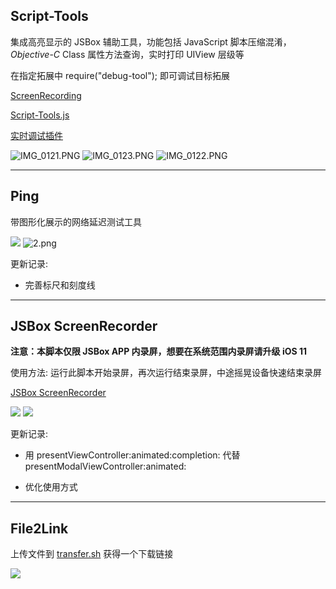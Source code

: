 ## Script-Tools 

集成高亮显示的 JSBox 辅助工具，功能包括 JavaScript 脚本压缩混淆，*Objective*-*C*  Class 属性方法查询，实时打印 UIView 层级等

在指定拓展中 require("debug-tool"); 即可调试目标拓展

[ScreenRecording](http://ou201w6db.bkt.clouddn.com/ScreenRecording_x264.mp4)

[Script-Tools.js](https://xteko.com/redir?url=https://raw.githubusercontent.com/186c0/JSBox-Scripts/master/Script-Tools.js)

[实时调试插件](https://xteko.com/redir?url=https://raw.githubusercontent.com/186c0/JSBox-Scripts/master/debug-tool.js)

![IMG_0121.PNG](https://i.loli.net/2018/04/11/5acdb7cce1093.png)
![IMG_0123.PNG](https://i.loli.net/2018/02/25/5a92598ad1dad.png)
![IMG_0122.PNG](https://i.loli.net/2018/02/25/5a92598bc40b4.png)

------

## Ping

带图形化展示的网络延迟测试工具



![](https://i.loli.net/2018/04/14/5ad0e361f393a.gif) ![2.png](https://i.loli.net/2018/04/07/5ac8ba9a081eb.png)



更新记录:

- 完善标尺和刻度线

------



## JSBox ScreenRecorder

**注意：本脚本仅限 JSBox APP 内录屏，想要在系统范围内录屏请升级 iOS 11**

使用方法:  运行此脚本开始录屏，再次运行结束录屏，中途摇晃设备快速结束录屏

[JSBox ScreenRecorder](https://xteko.com/redir?name=ReplayKit&url=https%3A%2F%2Fraw.githubusercontent.com%2F186c0%2FJSBox-Scripts%2Fmaster%2FReplayKit%2FReplayKit.js&icon=icon_035.png&types=1&version=1.0&author=Eva1ent)

![](https://i.loli.net/2018/04/10/5accae0b339b5.png)   ![](https://i.loli.net/2018/04/10/5accae0b23d8d.png) 

更新记录:

- 用 presentViewController:animated:completion: 代替 presentModalViewController:animated:

- 优化使用方式 


------



## File2Link

上传文件到  [transfer.sh](http://transfer.sh) 获得一个下载链接

![](https://i.loli.net/2018/04/13/5ad00dbeb485c.png)



